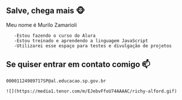 ## Salve, chega mais 🐵

  Meu nome é Murilo Zamarioli

       -Estou fazendo o curso do Alura
       -Estou treinado e aprendendo a linguagem JavaScript
       -Utilizarei esse espaço para testes e divulgação de projetos

  ## Se quiser entrar em contato comigo  📫
   
    00001124989717SP@al.educacao.sp.gov.br

    ![](https://media1.tenor.com/m/EJebvFfoU74AAAAC/richy-alford.gif)
    
